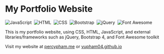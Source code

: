 # My Portfolio Website

![JavaScript](https://img.shields.io/badge/-JavaScript-05122A?style=flat&logo=javascript)&nbsp;
![HTML](https://img.shields.io/badge/-HTML-05122A?style=flat&logo=HTML5)&nbsp;
![CSS](https://img.shields.io/badge/-CSS-05122A?style=flat&logo=CSS3&logoColor=1572B6)&nbsp;
![Bootstrap](https://img.shields.io/badge/-Bootstrap-05122A?style=flat&logo=bootstrap&logoColor=563D7C)&nbsp;
![jQuery](https://img.shields.io/badge/-jQuery-05122A?style=flat&logo=jQuery&logoColor=0769AD)&nbsp;
![Font Awesome](https://img.shields.io/badge/-Font%20Awesome-05122A?style=flat&logo=font-awesome&logoColor=339AF0)&nbsp;

This is my portfolio website, using CSS, HTML, JavaScript, and external libraries/frameworks such as jQuery, Bootstrap 4, and Font Awesome toolkit

Visit my website at [percypham.me](https://percypham.me/) or [vupham04.github.io](https://vupham04.github.io)
